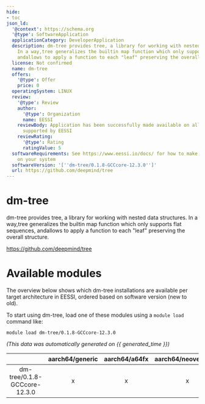 ```yaml
---
hide:
- toc
json_ld:
  '@context': https://schema.org
  '@type': SoftwareApplication
  applicationCategory: DeveloperApplication
  description: dm-tree provides tree, a library for working with nested data structures.
    In a way,tree generalizes the builtin map function which only supports flat sequences,
    andallows to apply a function to each "leaf" preserving the overall structure.
  license: Not confirmed
  name: dm-tree
  offers:
    '@type': Offer
    price: 0
  operatingSystem: LINUX
  review:
    '@type': Review
    author:
      '@type': Organization
      name: EESSI
    reviewBody: Application has been successfully made available on all architectures
      supported by EESSI
    reviewRating:
      '@type': Rating
      ratingValue: 5
  softwareRequirements: See https://www.eessi.io/docs/ for how to make EESSI available
    on your system
  softwareVersion: '[''dm-tree/0.1.8-GCCcore-12.3.0'']'
  url: https://github.com/deepmind/tree
---
```


dm-tree
=======


dm-tree provides tree, a library for working with nested data structures. In a way,tree generalizes the builtin map function which only supports flat sequences, andallows to apply a function to each "leaf" preserving the overall structure.

https://github.com/deepmind/tree
# Available modules


The overview below shows which dm-tree installations are available per target architecture in EESSI, ordered based on software version (new to old).

To start using dm-tree, load one of these modules using a `module load` command like:

```shell
module load dm-tree/0.1.8-GCCcore-12.3.0
```

*(This data was automatically generated on {{ generated_time }})*

| |aarch64/generic|aarch64/a64fx|aarch64/neoverse_n1|aarch64/neoverse_v1|aarch64/nvidia/grace|x86_64/generic|x86_64/amd/zen2|x86_64/amd/zen3|x86_64/amd/zen4|x86_64/intel/cascadelake|x86_64/intel/haswell|x86_64/intel/icelake|x86_64/intel/sapphirerapids|x86_64/intel/skylake_avx512|
| :---: | :---: | :---: | :---: | :---: | :---: | :---: | :---: | :---: | :---: | :---: | :---: | :---: | :---: | :---: |
|dm-tree/0.1.8-GCCcore-12.3.0|x|x|x|x|x|x|x|x|x|x|x|x|x|x|
